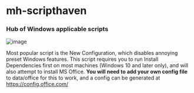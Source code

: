 # mh-scripthaven
### Hub of Windows applicable scripts

![image](https://user-images.githubusercontent.com/1795853/193414855-438892d9-f779-445b-bf0c-9786383fed1f.png)

Most popular script is the New Configuration, which disables annoying preset Windows features. This script requires you to run Install Dependencies first on most machines (Windows 10 and later only), and will also attempt to install MS Office. **You will need to add your own config file** to data/office for this to work, and a config can be generated at https://config.office.com/
